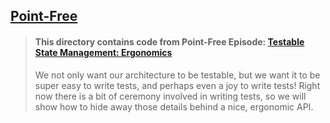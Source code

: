 ## [Point-Free](https://www.pointfree.co)

> #### This directory contains code from Point-Free Episode: [Testable State Management: Ergonomics](https://www.pointfree.co/episodes/ep84-testable-state-management-ergonomics)
>
> We not only want our architecture to be testable, but we want it to be super easy to write tests, and perhaps even a joy to write tests! Right now there is a bit of ceremony involved in writing tests, so we will show how to hide away those details behind a nice, ergonomic API.
